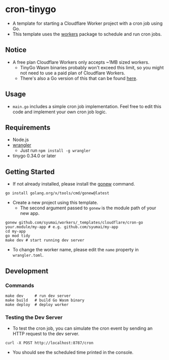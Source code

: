 # cron-tinygo

- A template for starting a Cloudflare Worker project with a cron job using Go.
- This template uses the [workers](https://github.com/syumai/workers) package to schedule and run cron jobs.

## Notice

- A free plan Cloudflare Workers only accepts ~1MB sized workers.
  - TinyGo Wasm binaries probably won't exceed this limit, so you might not need to use a paid plan of Cloudflare Workers.
  - There's also a Go version of this that can be found [here](https://github.com/syumai/workers/tree/main/_templates/cloudflare/cron-go).

## Usage

- `main.go` includes a simple cron job implementation. Feel free to edit this code and implement your own cron job logic.

## Requirements

- Node.js
- [wrangler](https://developers.cloudflare.com/workers/wrangler/)
  - Just run `npm install -g wrangler`
- tinygo 0.34.0 or later

## Getting Started

- If not already installed, please install the [gonew](https://pkg.go.dev/golang.org/x/tools/cmd/gonew) command.

```console
go install golang.org/x/tools/cmd/gonew@latest
```

- Create a new project using this template.
  - The second argument passed to `gonew` is the module path of your new app.

```console
gonew github.com/syumai/workers/_templates/cloudflare/cron-go your.module/my-app # e.g. github.com/syumai/my-app
cd my-app
go mod tidy
make dev # start running dev server
```

- To change the worker name, please edit the `name` property in `wrangler.toml`.

## Development

### Commands

```console
make dev     # run dev server
make build   # build Go Wasm binary
make deploy  # deploy worker
```

### Testing the Dev Server

- To test the cron job, you can simulate the cron event by sending an HTTP request to the dev server.

```console
curl -X POST http://localhost:8787/cron
```

- You should see the scheduled time printed in the console.
